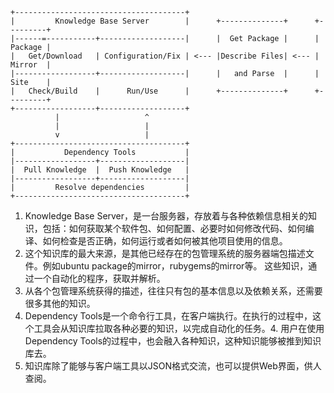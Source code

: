 ```
+--------------------------------------+
|         Knowledge Base Server        |      +--------------+      +---------+
|------=-----------+-------------------|      |  Get Package |      | Package | 
|   Get/Download   | Configuration/Fix | <--- |Describe Files| <--- | Mirror  |
|------------------+-------------------|      |   and Parse  |      | Site    |
|   Check/Build    |      Run/Use      |      +--------------+      +---------+
+------------------+-------------------+
          |                   ^
          |                   |
          v                   |
+--------------------------------------+
|           Dependency Tools           |
|------------------+-------------------|
|  Pull Knowledge  |  Push Knowledge   |
|------------------+-------------------|
|         Resolve dependencies         |
+--------------------------------------+
```

1. Knowledge Base Server，是一台服务器，存放着与各种依赖信息相关的知识，包括：如何获取某个软件包、如何配置、必要时如何修改代码、如何编译、如何检查是否正确，如何运行或者如何被其他项目使用的信息。
1. 这个知识库的最大来源，是其他已经存在的包管理系统的服务器端包描述文件。例如ubuntu package的mirror，rubygems的mirror等。
这些知识，通过一个自动化的程序，获取并解析。
2. 从各个包管理系统获得的描述，往往只有包的基本信息以及依赖关系，还需要很多其他的知识。
3. Dependency Tools是一个命令行工具，在客户端执行。在执行的过程中，这个工具会从知识库拉取各种必要的知识，以完成自动化的任务。4. 用户在使用Dependency Tools的过程中，也会融入各种知识，这种知识能够被推到知识库去。
5. 知识库除了能够与客户端工具以JSON格式交流，也可以提供Web界面，供人查阅。
